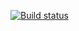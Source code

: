 [![Build status](https://ci.appveyor.com/api/projects/status/156x4do3qrjbo6wg?svg=true)](https://ci.appveyor.com/project/Kate-IQA/2-3-1-patterns)